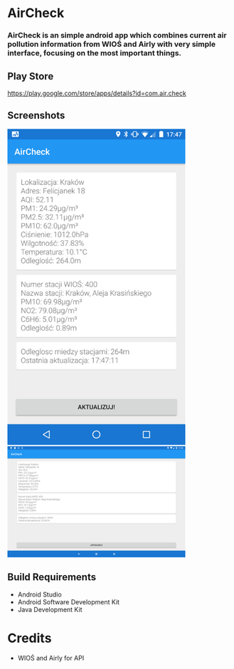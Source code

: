 # AirCheck

### AirCheck is an simple android app which combines current air pollution information from WIOŚ and Airly with very simple interface, focusing on the most important things.

## Play Store
https://play.google.com/store/apps/details?id=com.air.check

## Screenshots

<img src="screenshots/1.png" width="400">
<img src="screenshots/2.png" width="400">

## Build Requirements

* Android Studio
* Android Software Development Kit
* Java Development Kit

# Credits

* WIOŚ and Airly for API
